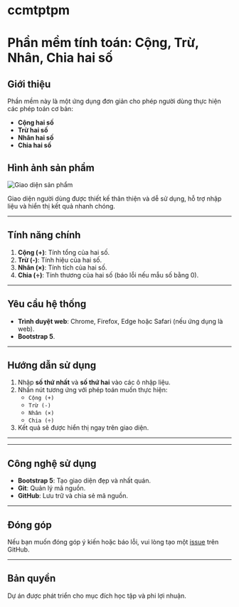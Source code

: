# ccmtptpm
# Phần mềm tính toán: Cộng, Trừ, Nhân, Chia hai số

## Giới thiệu
Phần mềm này là một ứng dụng đơn giản cho phép người dùng thực hiện các phép toán cơ bản:
- **Cộng hai số**
- **Trừ hai số**
- **Nhân hai số**
- **Chia hai số**

## Hình ảnh sản phẩm
![Giao diện sản phẩm](assets/images/index.png)

Giao diện người dùng được thiết kế thân thiện và dễ sử dụng, hỗ trợ nhập liệu và hiển thị kết quả nhanh chóng.

---

## Tính năng chính
1. **Cộng (+)**: Tính tổng của hai số.
2. **Trừ (-)**: Tính hiệu của hai số.
3. **Nhân (×)**: Tính tích của hai số.
4. **Chia (÷)**: Tính thương của hai số (báo lỗi nếu mẫu số bằng 0).

---

## Yêu cầu hệ thống
- **Trình duyệt web**: Chrome, Firefox, Edge hoặc Safari (nếu ứng dụng là web).
- **Bootstrap 5**.

---

## Hướng dẫn sử dụng
1. Nhập **số thứ nhất** và **số thứ hai** vào các ô nhập liệu.
2. Nhấn nút tương ứng với phép toán muốn thực hiện:
   - `Cộng (+)`
   - `Trừ (-)`
   - `Nhân (×)`
   - `Chia (÷)`
3. Kết quả sẽ được hiển thị ngay trên giao diện.

---

---

## Công nghệ sử dụng
- **Bootstrap 5**: Tạo giao diện đẹp và nhất quán.
- **Git**: Quản lý mã nguồn.
- **GitHub**: Lưu trữ và chia sẻ mã nguồn.

---

## Đóng góp
Nếu bạn muốn đóng góp ý kiến hoặc báo lỗi, vui lòng tạo một [issue](https://github.com/itstee2k3/ccmtptpm/issues) trên GitHub.

---

## Bản quyền
Dự án được phát triển cho mục đích học tập và phi lợi nhuận.
